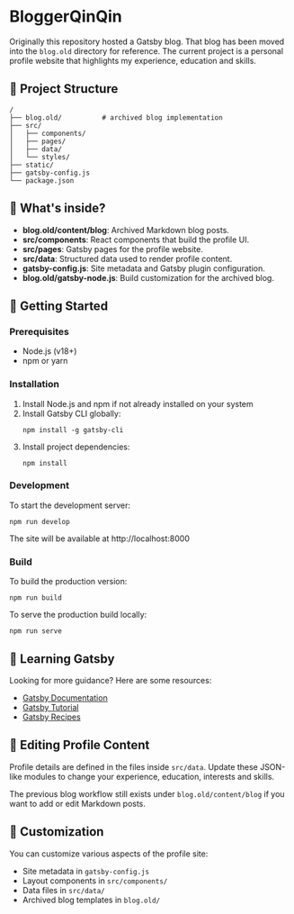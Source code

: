 # BloggerQinQin

Originally this repository hosted a Gatsby blog. That blog has been moved into the `blog.old` directory for reference. The current project is a personal profile website that highlights my experience, education and skills.

## 🚀 Project Structure

```
/
├── blog.old/          # archived blog implementation
├── src/
│   ├── components/
│   ├── pages/
│   ├── data/
│   └── styles/
├── static/
├── gatsby-config.js
└── package.json
```

## 🧐 What's inside?

- **blog.old/content/blog**: Archived Markdown blog posts.
- **src/components**: React components that build the profile UI.
- **src/pages**: Gatsby pages for the profile website.
- **src/data**: Structured data used to render profile content.
- **gatsby-config.js**: Site metadata and Gatsby plugin configuration.
- **blog.old/gatsby-node.js**: Build customization for the archived blog.

## 🚀 Getting Started

### Prerequisites

- Node.js (v18+)
- npm or yarn

### Installation

1. Install Node.js and npm if not already installed on your system
2. Install Gatsby CLI globally:
   ```shell
   npm install -g gatsby-cli
   ```
3. Install project dependencies:
   ```shell
   npm install
   ```

### Development

To start the development server:

```shell
npm run develop
```

The site will be available at http://localhost:8000

### Build

To build the production version:

```shell
npm run build
```

To serve the production build locally:

```shell
npm run serve
```

## 🧠 Learning Gatsby

Looking for more guidance? Here are some resources:

- [Gatsby Documentation](https://www.gatsbyjs.com/docs/)
- [Gatsby Tutorial](https://www.gatsbyjs.com/docs/tutorial/)
- [Gatsby Recipes](https://www.gatsbyjs.com/docs/recipes/)

## 📝 Editing Profile Content

Profile details are defined in the files inside `src/data`. Update these JSON-like modules to change your experience, education, interests and skills.

The previous blog workflow still exists under `blog.old/content/blog` if you want to add or edit Markdown posts.

## 🎨 Customization

You can customize various aspects of the profile site:

- Site metadata in `gatsby-config.js`
- Layout components in `src/components/`
- Data files in `src/data/`
- Archived blog templates in `blog.old/`

